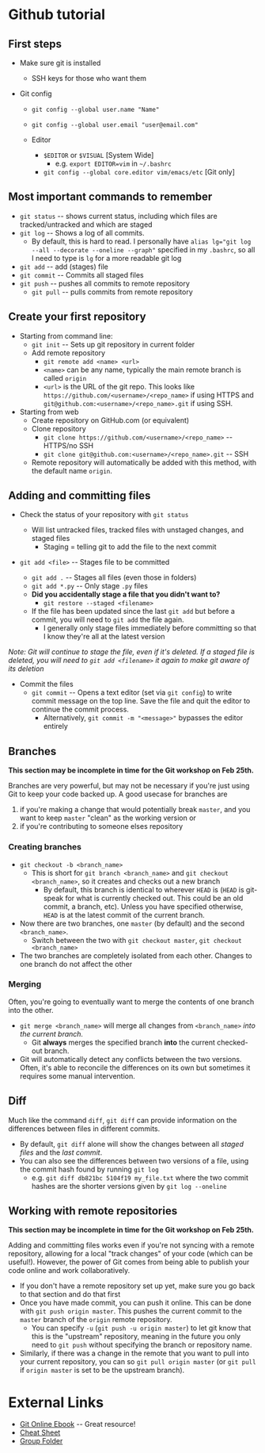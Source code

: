 # Github tutorial
## First steps

* Make sure git is installed
    * SSH keys for those who want them

* Git config
    * `git config --global user.name "Name"`
    * `git config --global user.email "user@email.com"`
    * Editor 
        
        * `$EDITOR` or `$VISUAL` [System Wide]
            * e.g. `export EDITOR=vim` in `~/.bashrc`
        * `git config --global core.editor vim/emacs/etc` [Git only]

## Most important commands to remember
* `git status` -- shows current status, including which files are tracked/untracked and which are staged
* `git log` -- Shows a log of all commits. 
    * By default, this is hard to read. I personally have `alias lg="git log --all --decorate --oneline --graph"` specified in my `.bashrc`, so all I need to type is `lg` for a more readable git log
* `git add` -- add (stages) file
* `git commit` -- Commits all staged files
* `git push` -- pushes all commits to remote repository
   * `git pull` -- pulls commits from remote repository

## Create your first repository

* Starting from command line:
    * `git init` -- Sets up git repository in current folder
    <!-- * `git add <filename>` -- Single File (also accepts wildcars like `./*.py`) -->
    * Add remote repository
        * `git remote add <name> <url>`
        * `<name>` can be any name, typically the main remote branch is called `origin`
        * `<url>` is the URL of the git repo. This looks like `https://github.com/<username>/<repo_name>` if using HTTPS and `git@github.com:<username>/<repo_name>.git` if using SSH.
* Starting from web
    * Create repository on GitHub.com (or equivalent)
    * Clone repository
        * `git clone https://github.com/<username>/<repo_name>` -- HTTPS/no SSH
        * `git clone git@github.com:<username>/<repo_name>.git` -- SSH
    * Remote repository will automatically be added with this method, with the default name `origin`.

## Adding and committing files
* Check the status of your repository with `git status`
    * Will list untracked files, tracked files with unstaged changes, and staged files
        * Staging = telling git to add the file to the next commit
    
* `git add <file>` -- Stages file to be committed
    * `git add .` -- Stages all files (even those in folders)
    * `git add *.py` -- Only stage `.py` files
    * __Did you accidentally stage a file that you didn't want to?__
        * `git restore --staged <filename>`
        <!-- * `git rm --cached <filename>` also works, but take care to add `--cached` otherwise the file will be completely deleted from the disk -->
    * If the file has been updated since the last `git add` but before a commit, you will need to `git add` the file again. 
        * I generally only stage files immediately before committing so that I know they're all at the latest version

_Note: Git will continue to stage the file, even if it's deleted. If a staged file is deleted, you will need to `git add <filename>` it again to make git aware of its deletion_

* Commit the files
    * `git commit` -- Opens a text editor (set via `git config`) to write commit message on the top line. Save the file and quit the editor to continue the commit process.
        * Alternatively, `git commit -m "<message>"` bypasses the editor entirely

## Branches
 __This section may be incomplete in time for the Git workshop on Feb 25th.__

Branches are very powerful, but may not be necessary if you're just using Git to keep your code backed up. A good usecase for branches are 
1) if you're making a change that would potentially break `master`, and you want to keep `master` "clean" as the working version or 
2) if you're contributing to someone elses repository

### Creating branches
* `git checkout -b <branch_name>`
    * This is short for `git branch <branch_name>` and `git checkout <branch_name>`, so it creates and checks out a new branch
        * By default, this branch is identical to wherever `HEAD` is (`HEAD` is git-speak for what is currently checked out. This could be an old commit, a branch, etc). Unless you have specified otherwise, `HEAD` is at the latest commit of the current branch.
* Now there are two branches, one `master` (by default) and the second `<branch_name>`. 
    * Switch between the two with `git checkout master`, `git checkout <branch_name>`
* The two branches are completely isolated from each other. Changes to one branch do not affect the other 

### Merging
Often, you're going to eventually want to merge the contents of one branch into the other.
* `git merge <branch_name>` will merge all changes from `<branch_name>` _into the current branch._
    * Git __always__ merges the specified branch __into__ the current checked-out branch.
* Git will automatically detect any conflicts between the two versions. Often, it's able to reconcile the differences on its own but sometimes it requires some manual intervention.

## Diff
Much like the command `diff`, `git diff` can provide information on the differences between files in different commits. 

* By default, `git diff` alone will show the changes between all _staged files_ and the _last commit_. 
* You can also see the differences between two versions of a file, using the commit hash found by running `git log`
    * e.g. `git diff db821bc 5104f19 my_file.txt` where the two commit hashes are the shorter versions given by `git log --oneline`                                   

## Working with remote repositories
 __This section may be incomplete in time for the Git workshop on Feb 25th.__

 Adding and committing files works even if you're not syncing with a remote repository, allowing for a local "track changes" of your code (which can be useful!). However, the power of Git comes from being able to publish your code online and work collaboratively.


 * If you don't have a remote repository set up yet, make sure you go back to that section and do that first
 * Once you have made commit, you can push it online. This can be done with `git push origin master`. This pushes the current commit to the `master` branch of the `origin` remote repository. 
    * You can specify `-u` (`git push -u origin master`) to let git know that this is the "upstream" repository, meaning in the future you only need to `git push` without specifying the branch or repository name.
* Similarly, if there was a change in the remote that you want to pull into your current repository, you can so `git pull origin master` (or `git pull` if `origin master` is set to be the upstream branch).
# External Links
* [Git Online Ebook](https://git-scm.com/book/en/v2) -- Great resource!
* [Cheat Sheet](https://education.github.com/git-cheat-sheet-education.pdf)
* [Group Folder](https://github.com/ucdclouds/)
<!-- [Cheat Sheet](https://training.github.com/downloads/github-git-cheat-sheet.pdf) -->
